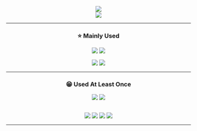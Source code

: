 <div align="center">
  <img src="https://capsule-render.vercel.app/api?type=wave&color=auto&height=300&section=header&text=Jimin's%20Github&fontSize=90" />
  <br/>
  <a href="https://hits.seeyoufarm.com"><img src="https://hits.seeyoufarm.com/api/count/incr/badge.svg?url=https%3A%2F%2Fgithub.com%2Fdlwlals1289&count_bg=%2378CBF6&title_bg=%23E7BDFF&icon=&icon_color=%23E7E7E7&title=hits&edge_flat=false"/></a>
  
  <!-- # 💜 Who is LEE JIMIN? -->
  
  * * * 
  <!-- <a href="https://velog.io/@e_jim" target="_blank"><img src="https://img.shields.io/badge/python-#3776AB?style=flat-square&logo=Python&logoColor=white"/></a> -->

  ### ⭐️ Mainly Used 
  <img src="https://img.shields.io/badge/Python-40AEF0?style=for-the-badge&logo=Python&logoColor=3776AB"/> <!-- Python badge -->
  <img src="https://img.shields.io/badge/Java-007396?style=for-the-badge&logo=OpenJDK&logoColor=white"/> <!-- Java badge -->
  <br/>
  
  <img src="https://img.shields.io/badge/Spring-6DB33F?style=for-the-badge&logo=Spring&logoColor=white"/> <!-- Spring badge -->
  <img src="https://img.shields.io/badge/Springboot-6DB33F?style=for-the-badge&logo=Springboot&logoColor=white"/> <!-- Springboot badge -->
 * * * 
  ### 😁 Used At Least Once
  <img src="https://img.shields.io/badge/C++-EF5C55?style=for-the-badge&logo=cplusplus&logoColor=white"/> <!-- c++ badge -->
  <img src="https://img.shields.io/badge/Javascript-F7DF1E?style=for-the-badge&logo=javascript&logoColor=white"/> <!-- react badge -->
  
  <br/>
  <img src="https://img.shields.io/badge/Django-092E20?style=for-the-badge&logo=django&logoColor=white"/> <!-- django badge -->
  <img src="https://img.shields.io/badge/React-61DAFB?style=for-the-badge&logo=react&logoColor=white"/> <!-- react badge -->
  <img src="https://img.shields.io/badge/Html5-E34F26?style=for-the-badge&logo=html5&logoColor=white"/> <!-- html badge -->
  <img src="https://img.shields.io/badge/Css3-1572B6?style=for-the-badge&logo=css3&logoColor=white"/> <!-- css badge -->
  
* * *
</div>










<!--
**dlwlals1289/dlwlals1289** is a ✨ _special_ ✨ repository because its `README.md` (this file) appears on your GitHub profile.

Here are some ideas to get you started:

- 🔭 I’m currently working on ...
- 🌱 I’m currently learning ...
- 👯 I’m looking to collaborate on ...
- 🤔 I’m looking for help with ...
- 💬 Ask me about ...
- 📫 How to reach me: ...
- 😄 Pronouns: ...
- ⚡ Fun fact: ...
-->
